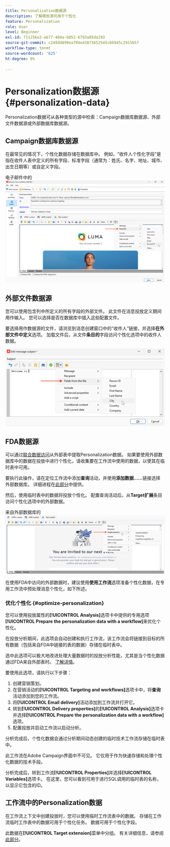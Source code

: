 ```yaml
---
title: Personalization数据源
description: 了解哪些源可用于个性化
feature: Personalization
role: User
level: Beginner
exl-id: 711256e2-ab77-404a-b052-6793a85da193
source-git-commit: c248dd899ea704e43873652545c6b945c2915b57
workflow-type: tm+mt
source-wordcount: '625'
ht-degree: 0%

---
```


# Personalization数据源{#personalization-data}

Personalization数据可从各种类型的源中检索：Campaign数据库数据源、外部文件数据源或外部数据库数据源。

## Campaign数据库数据源

在最常见的情况下，个性化数据存储在数据库中。 例如，“收件人个性化字段”是指在收件人表中定义的所有字段、标准字段（通常为：姓氏、名字、地址、城市、出生日期等）或自定义字段。

电子邮件中的![促销活动个性化字段](assets/perso-campaign-datasource.png)


## 外部文件数据源

您可以使用包含列中所定义的所有字段的外部文件。 此文件在消息投放定义期间用作输入。 您可以选择是否在数据库中插入这些配置文件。

要选择用作数据源的文件，请浏览到消息创建窗口中的“收件人”链接，并选择&#x200B;**在外部文件中定义**&#x200B;选项。 加载文件后，从文件&#x200B;**条目的**&#x200B;字段访问个性化选项中的收件人数据。

![来自文件的Personalization数据](assets/perso-from-file.png)


## FDA数据源

可以通过[联合数据访问](../connect/fda.md)从外部表中提取Personalization数据。  如果要使用外部数据库中的数据在投放中进行个性化，请收集要在工作流中使用的数据，以使其在临时表中可用。

要执行此操作，请在定位工作流中添加&#x200B;**查询**&#x200B;活动，并使用&#x200B;**添加数据……**&#x200B;链接选择外部数据库。 详细进程在[此部分](../../automation/workflow/query.md#adding-data)中提供。

然后，使用临时表中的数据将投放个性化。 配置查询活动后，从&#x200B;**Target扩展**&#x200B;条目访问个性化选项中的外部数据。

来自外部数据库的![Personalization数据](assets/perso-external-db.png)

在使用FDA中访问的外部数据时，建议使用&#x200B;**使用工作流**&#x200B;选项准备个性化数据，在专用工作流中预处理消息个性化，如下所述。

### 优化个性化 {#optimize-personalization}

您可以使用投放属性的&#x200B;**[!UICONTROL Analysis]**&#x200B;选项卡中提供的专用选项&#x200B;**[!UICONTROL Prepare the personalization data with a workflow]**&#x200B;来优化个性化。

在投放分析期间，此选项会自动创建和执行工作流，该工作流会将链接到目标的所有数据（包括来自FDA中链接的表的数据）存储在临时表中。

选中此选项可以极大地改进处理大量数据时的投放分析性能，尤其是当个性化数据通过FDA来自外部表时。 [了解详情](../connect/fda.md)。

要使用此选项，请执行以下步骤：

1. 创建营销策划。
1. 在营销活动的&#x200B;**[!UICONTROL Targeting and workflows]**&#x200B;选项卡中，将&#x200B;**查询**&#x200B;活动添加到您的工作流。
1. 将&#x200B;**[!UICONTROL Email delivery]**&#x200B;活动添加到工作流并打开它。
1. 转到&#x200B;**[!UICONTROL Delivery properties]**&#x200B;的&#x200B;**[!UICONTROL Analysis]**&#x200B;选项卡并选择&#x200B;**[!UICONTROL Prepare the personalization data with a workflow]**&#x200B;选项。
1. 配置投放并启动工作流以启动分析。

分析完成后，个性化数据会通过分析期间动态创建的临时技术工作流存储在临时表中。

此工作流在Adobe Campaign界面中不可见。 它仅用于作为快速存储和处理个性化数据的技术手段。

分析完成后，转到工作流&#x200B;**[!UICONTROL Properties]**&#x200B;并选择&#x200B;**[!UICONTROL Variables]**&#x200B;选项卡。 在这里，您可以看到可用于进行SQL调用的临时表的名称，以显示它包含的ID。

## 工作流中的Personalization数据

在工作流上下文中创建投放时，您可以使用临时工作流表中的数据。 存储在工作流临时工作表中的数据可用于个性化任务。 数据可用于个性化字段。

此数据在&#x200B;**[!UICONTROL Target extension]**&#x200B;菜单中分组。 有关详细信息，请参阅[此部分](../../automation/workflow/use-workflow-data.md#target-data)。
